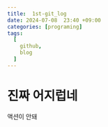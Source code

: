 ```yaml
---
title:  1st-git_log
date: 2024-07-08  23:40 +09:00
categories: [programing]
tags:
  [
    github,
    blog
  ]
---
```

# 진짜 어지럽네

액션이 안돼

